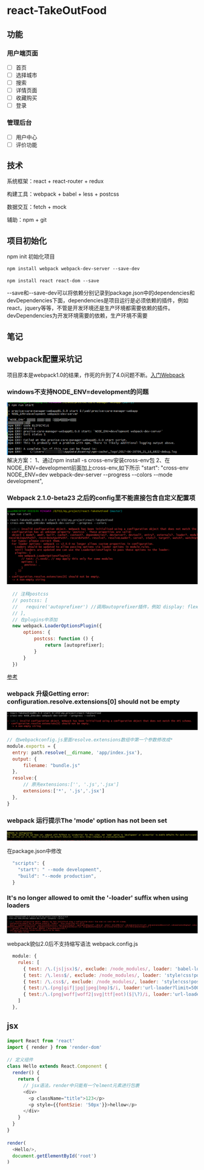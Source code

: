 # react-TakeOutFood

## 功能

### 用户端页面

* [ ] 首页
* [ ] 选择城市
* [ ] 搜索
* [ ] 详情页面
* [ ] 收藏购买
* [ ] 登录

### 管理后台

* [ ] 用户中心
* [ ] 评价功能

## 技术

系统框架：react + react-router + redux

构建工具：webpack + babel + less + postcss

数据交互：fetch + mock

辅助：npm + git

## 项目初始化

npm init 初始化项目

``` node
npm install webpack webpack-dev-server --save-dev

npm install react react-dom --save
```

--save和--save-dev可以将依赖分别记录到package.json中的dependencies和devDependencies下面，dependencies是项目运行是必须依赖的插件，例如react，jquery等等，不管是开发环境还是生产环境都需要依赖的插件。devDependencies为开发环境需要的依赖，生产环境不需要

## 笔记

## webpack配置采坑记

项目原本是webpack1.0的结果，作死的升到了4.0问题不断。[入门Webpack](https://segmentfault.com/a/1190000006178770?_ea=1088498)

### windows不支持NODE_ENV=development的问题

![avatar](/errorimg/error1.png)
解决方案：
1、通过npm install -s cross-env安装cross-env包
2、在NODE_ENV=development前面加上cross-env,如下所示
"start": "cross-env NODE_ENV=dev webpack-dev-server --progress --colors --mode development",

### Webpack 2.1.0-beta23 之后的config里不能直接包含自定义配置项

![avatar](/errorimg/error3.png)

``` js
  // 注释postcss
  // postcss: [
  //   require('autoprefixer') //调用autoprefixer插件，例如 display: flex
  // ],
  // 在plugins中添加
  new webpack.LoaderOptionsPlugin({
      options: {
          postcss: function () {
              return [autoprefixer];
          }
      }
  })
```

[参考](https://segmentfault.com/q/1010000006987956)

### webpack 升级Getting error: configuration.resolve.extensions[0] should not be empty

![avatar](/errorimg/error4.png)

``` js
// 在webpackconfig.js里面resolve.extensions数组中第一个参数修改成*
module.exports = {
  entry: path.resolve(__dirname, 'app/index.jsx'),
  output: {
      filename: "bundle.js"
  },
  resolve:{
      // 原先extensions:['', '.js','.jsx']
      extensions:['*', '.js','.jsx']
  },
}
```

### webpack 运行提示The 'mode' option has not been set

![avatar](/errorimg/error2.png)

在package.json中修改

``` js
  "scripts": {
    "start": " --mode development",
    "build": "--mode production",
  }
```

### It's no longer allowed to omit the '-loader' suffix when using loaders

![avatar](/errorimg/error5.png)

webpack貌似2.0后不支持缩写语法
webpack.config.js

``` js
  module: {
    rules: [
      { test: /\.(js|jsx)$/, exclude: /node_modules/, loader: 'babel-loader' },
      { test: /\.less$/, exclude: /node_modules/, loader: 'style!css!postcss!less' },
      { test: /\.css$/, exclude: /node_modules/, loader: 'style!css!postcss' },
      { test:/\.(png|gif|jpg|jpeg|bmp)$/i, loader:'url-loader?limit=5000' },  // 限制大小5kb
      { test:/\.(png|woff|woff2|svg|ttf|eot)($|\?)/i, loader:'url-loader?limit=5000'} // 限制大小小于5k
    ]
  },
```

## jsx

``` js
import React from 'react'
import { render } from 'render-dom'

// 定义组件
class Hello extends React.Component {
  render() {
    return {
      // jsx语法，render中只能有一个elment元素进行包裹
      <div>
        <p className="title">123</p>
        <p style={{fontSzie: '50px'}}>hellow</p>
      </div>
    }
  }
}

render(
  <Hello/>,
  document.getElementById('root')
)
```